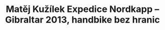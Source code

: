 ---
id: 364e6067-8dd5-49df-b02e-72b039ab221c
title: Matěj Kužílek Expedice Nordkapp – Gibraltar 2013, handbike bez hranic
price: 25
year: 2013
description: Projekt se připojuje svým „kouskem“ k podpoře unikátní dobrodružné expedice pěti mladých tělesně postižených sportovců, kteří na speciálních kolech pro vozíčkáře (tzv. handbicích) projedou celou Evropu od nejsevernějšího místa v Brémách až po nejjižnější Gibraltar. Po ukončení cesty budou odvážní sportovci své zážitky a zkušenosti sdílet se zájemci na veřejných debatách v regionu Věříme, že jejich příběh poslouží jako motivace a vzor pro ostatní především mladé tělesně postižení, kteří při besedách na vlastní oči uvidí a uslyší, co vše lze dokázat.
kouskovani: false
locationName: undefined
position:
  lng: 18.2633004642562
  lat: 49.79658404348435
---